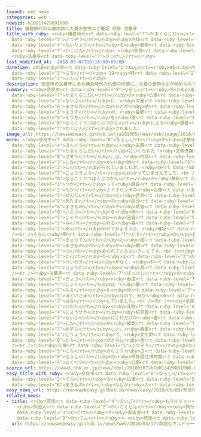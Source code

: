 ```yaml
---
layout: web_news
categories: web
newsid: k10011429891000
title: 鎌倉時代の仏像内部に大量の巻物など確認 奈良 法華寺
title_with_ruby: <ruby>鎌倉時代<rt data-ruby-level="7">かまくらじだい</rt></ruby>の<ruby>仏像<rt
  data-ruby-level="5">ぶつぞう</rt></ruby><ruby>内部<rt data-ruby-level="3">ないぶ</rt></ruby>に<ruby>大量<rt
  data-ruby-level="4">たいりょう</rt></ruby>の<ruby>巻物<rt data-ruby-level="6">まきもの</rt></ruby>など<ruby>確認<rt
  data-ruby-level="7">かくにん</rt></ruby> <ruby>奈良<rt data-ruby-level="8">なら</rt></ruby>
  <ruby>法華寺<rt data-ruby-level="7">ほっけじ</rt></ruby>
last_modified_at: '2018-05-07T19:16:00+09:00'
datetime: 2018<ruby>年<rt data-ruby-level="1">ねん</rt></ruby>05<ruby>月<rt data-ruby-level="1">がつ</rt></ruby>07<ruby>日<rt
  data-ruby-level="1">にち</rt></ruby> 19<ruby>時<rt data-ruby-level="2">じ</rt></ruby>16<ruby>分<rt
  data-ruby-level="2">ふん</rt></ruby>
description: 奈良市の法華寺にある鎌倉時代の仏像の内部に、大量の巻物などが納められている様子が、最新の装置を使った奈良国立博物館による調査で確認されました。
summary: <ruby>奈良市<rt data-ruby-level="8">ならし</rt></ruby>の<ruby>法華寺<rt data-ruby-level="7">ほっけじ</rt></ruby>にある<ruby>鎌倉時代<rt
  data-ruby-level="7">かまくらじだい</rt></ruby>の<ruby>仏像<rt data-ruby-level="5">ぶつぞう</rt></ruby>の<ruby>内部<rt
  data-ruby-level="3">ないぶ</rt></ruby>に、<ruby>大量<rt data-ruby-level="4">たいりょう</rt></ruby>の<ruby>巻物<rt
  data-ruby-level="6">まきもの</rt></ruby>などが<ruby>納<rt data-ruby-level="6">おさ</rt></ruby>められている<ruby>様子<rt
  data-ruby-level="3">ようす</rt></ruby>が、<ruby>最新<rt data-ruby-level="4">さいしん</rt></ruby>の<ruby>装置<rt
  data-ruby-level="6">そうち</rt></ruby>を<ruby>使<rt data-ruby-level="3">つか</rt></ruby>った<ruby>奈良国立博物館<rt
  data-ruby-level="8">ならこくりつはくぶつかん</rt></ruby>による<ruby>調査<rt data-ruby-level="5">ちょうさ</rt></ruby>で<ruby>確認<rt
  data-ruby-level="7">かくにん</rt></ruby>されました。
image_url: https://newswebeasy.github.io/ja201805/news/web/image/2018/05/07/K10011429891_1805071844_1805071916_01_02.jpg
more: <ruby>奈良市<rt data-ruby-level="8">ならし</rt></ruby>の<ruby>法華寺<rt data-ruby-level="7">ほっけじ</rt></ruby>の<ruby>本堂<rt
  data-ruby-level="4">ほんどう</rt></ruby>に<ruby>安置<rt data-ruby-level="4">あんち</rt></ruby>されている、<ruby>鎌倉時代<rt
  data-ruby-level="7">かまくらじだい</rt></ruby>につくられた「<ruby>文殊菩薩<rt data-ruby-level="8">もんじゅぼさつ</rt></ruby><ruby>坐像<rt
  data-ruby-level="8">ざぞう</rt></ruby>」は、<ruby>内部<rt data-ruby-level="3">ないぶ</rt></ruby>に<ruby>品<rt
  data-ruby-level="3">しな</rt></ruby>が<ruby>納<rt data-ruby-level="6">おさ</rt></ruby>められていることは<ruby>知<rt
  data-ruby-level="2">し</rt></ruby>られていましたが、<ruby>詳<rt data-ruby-level="7">くわ</rt></ruby>しい<ruby>状況<rt
  data-ruby-level="7">じょうきょう</rt></ruby>はわかっていませんでした。<br /><br />そこで、<ruby>奈良国立博物館<rt
  data-ruby-level="8">ならこくりつはくぶつかん</rt></ruby>が<ruby>最新<rt data-ruby-level="4">さいしん</rt></ruby>のＣＴスキャナーを<ruby>使<rt
  data-ruby-level="3">つか</rt></ruby>って<ruby>調査<rt data-ruby-level="5">ちょうさ</rt></ruby>したところ、<ruby>高<rt
  data-ruby-level="2">たか</rt></ruby>さ７３センチの<ruby>仏像<rt data-ruby-level="5">ぶつぞう</rt></ruby>の<ruby>全体<rt
  data-ruby-level="3">ぜんたい</rt></ruby>に<ruby>空洞<rt data-ruby-level="7">くうどう</rt></ruby>があり、<ruby>頭<rt
  data-ruby-level="2">あたま</rt></ruby>の<ruby>部分<rt data-ruby-level="3">ぶぶん</rt></ruby>には、<ruby>巻物<rt
  data-ruby-level="6">まきもの</rt></ruby>や<ruby>釈迦<rt data-ruby-level="8">しゃか</rt></ruby>の<ruby>遺物<rt
  data-ruby-level="6">いぶつ</rt></ruby>を<ruby>納<rt data-ruby-level="6">おさ</rt></ruby>めた「<ruby>舎利<rt
  data-ruby-level="5">しゃり</rt></ruby><ruby>容器<rt data-ruby-level="5">ようき</rt></ruby>」と<ruby>見<rt
  data-ruby-level="1">み</rt></ruby>られる<ruby>器<rt data-ruby-level="7">うつわ</rt></ruby>が<ruby>合<rt
  data-ruby-level="2">あ</rt></ruby>わせておよそ３０、<ruby>確認<rt data-ruby-level="7">かくにん</rt></ruby>されました。<br
  /><br />さらに<ruby>胴<rt data-ruby-level="7">どう</rt></ruby>の<ruby>部分<rt data-ruby-level="3">ぶぶん</rt></ruby>には、およそ１５０の<ruby>経典<rt
  data-ruby-level="7">きょうてん</rt></ruby>と<ruby>見<rt data-ruby-level="1">み</rt></ruby>られる<ruby>巻物<rt
  data-ruby-level="6">まきもの</rt></ruby>が<ruby>敷<rt data-ruby-level="7">し</rt></ruby>き<ruby>詰<rt
  data-ruby-level="7">つ</rt></ruby>められているということです。<br /><ruby>一度<rt data-ruby-level="3">いちど</rt></ruby>も<ruby>取<rt
  data-ruby-level="3">と</rt></ruby>り<ruby>出<rt data-ruby-level="3">だ</rt></ruby>された<ruby>形跡<rt
  data-ruby-level="7">けいせき</rt></ruby>がなく、<ruby>作<rt data-ruby-level="2">つく</rt></ruby>られたままの<ruby>状態<rt
  data-ruby-level="5">じょうたい</rt></ruby>と<ruby>見<rt data-ruby-level="1">み</rt></ruby>られるということです。<br
  /><br /><ruby>法華寺<rt data-ruby-level="7">ほっけじ</rt></ruby>の<ruby>樋口<rt data-ruby-level="8">ひぐち</rt></ruby><ruby>教<rt
  data-ruby-level="2">きょう</rt></ruby><ruby>香住<rt data-ruby-level="7">かすみ</rt></ruby><ruby>職<rt
  data-ruby-level="5">しょく</rt></ruby>は「<ruby>驚<rt data-ruby-level="7">おどろ</rt></ruby>きました。<ruby>知恵<rt
  data-ruby-level="7">ちえ</rt></ruby>を<ruby>授<rt data-ruby-level="7">さず</rt></ruby>ける<ruby>仏様<rt
  data-ruby-level="5">ほとけさま</rt></ruby>なので、ぜひ<ruby>拝<rt data-ruby-level="6">おが</rt></ruby>んでいただきたい」と<ruby>話<rt
  data-ruby-level="2">はな</rt></ruby>していました。<br /><br /><ruby>奈良国立博物館<rt data-ruby-level="8">ならこくりつはくぶつかん</rt></ruby>の<ruby>岩田<rt
  data-ruby-level="2">いわた</rt></ruby><ruby>茂樹<rt data-ruby-level="8">しげき</rt></ruby><ruby>上席<rt
  data-ruby-level="4">じょうせき</rt></ruby><ruby>研究員<rt data-ruby-level="3">けんきゅういん</rt></ruby>は「<ruby>内部<rt
  data-ruby-level="3">ないぶ</rt></ruby>にこれだけの<ruby>量<rt data-ruby-level="4">りょう</rt></ruby>の<ruby>品<rt
  data-ruby-level="3">しな</rt></ruby>が<ruby>確認<rt data-ruby-level="7">かくにん</rt></ruby>されたのは<ruby>珍<rt
  data-ruby-level="7">めずら</rt></ruby>しい。<ruby>貴重<rt data-ruby-level="6">きちょう</rt></ruby>な<ruby>史料<rt
  data-ruby-level="4">しりょう</rt></ruby>で、<ruby>文化財<rt data-ruby-level="5">ぶんかざい</rt></ruby>としての<ruby>価値<rt
  data-ruby-level="6">かち</rt></ruby>がさらに<ruby>高<rt data-ruby-level="2">たか</rt></ruby>まった」としています。<br
  /><br />この<ruby>仏像<rt data-ruby-level="5">ぶつぞう</rt></ruby>は<ruby>今月<rt data-ruby-level="2">こんげつ</rt></ruby>８<ruby>日<rt
  data-ruby-level="1">にち</rt></ruby>から２７<ruby>日<rt data-ruby-level="1">にち</rt></ruby>まで、<ruby>奈良市<rt
  data-ruby-level="8">ならし</rt></ruby>の<ruby>奈良国立博物館<rt data-ruby-level="8">ならこくりつはくぶつかん</rt></ruby>で<ruby>特別<rt
  data-ruby-level="4">とくべつ</rt></ruby><ruby>公開<rt data-ruby-level="3">こうかい</rt></ruby>されます。
source_url: https://www3.nhk.or.jp/news/html/20180507/k10011429891000.html
easy_title_with_ruby: <ruby>奈良市<rt data-ruby-level="8">ならし</rt></ruby>のお<ruby>寺<rt
  data-ruby-level="2">てら</rt></ruby>の<ruby>仏像<rt data-ruby-level="5">ぶつぞう</rt></ruby>にたくさんの<ruby>巻物<rt
  data-ruby-level="6">まきもの</rt></ruby>などが<ruby>入<rt data-ruby-level="1">はい</rt></ruby>っていた
easy_news_url: https://newswebeasy.github.io/news/easy/2018/05/08/奈良市のお寺の仏像にたくさんの巻物などが入っていた
related_news:
- title: <ruby>英語<rt data-ruby-level="4">えいご</rt></ruby>もウルドゥー<ruby>語<rt data-ruby-level="2">ご</rt></ruby>も
    <ruby>外国人<rt data-ruby-level="2">がいこくじん</rt></ruby><ruby>旅行客<rt data-ruby-level="3">りょこうきゃく</rt></ruby><ruby>向<rt
    data-ruby-level="3">む</rt></ruby>け<ruby>美容室<rt data-ruby-level="5">びようしつ</rt></ruby><ruby>開店<rt
    data-ruby-level="3">かいてん</rt></ruby>へ <ruby>奈良<rt data-ruby-level="8">なら</rt></ruby>
  url: https://newswebeasy.github.io/news/web/2018/04/17/英語もウルドゥー語も-外国人旅行客向け美容室開店へ-奈良
...
```

